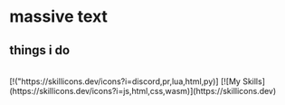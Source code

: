 # massive text
## things i do
<br>
[!("https://skillicons.dev/icons?i=discord,pr,lua,html,py)]
[![My Skills](https://skillicons.dev/icons?i=js,html,css,wasm)](https://skillicons.dev)
